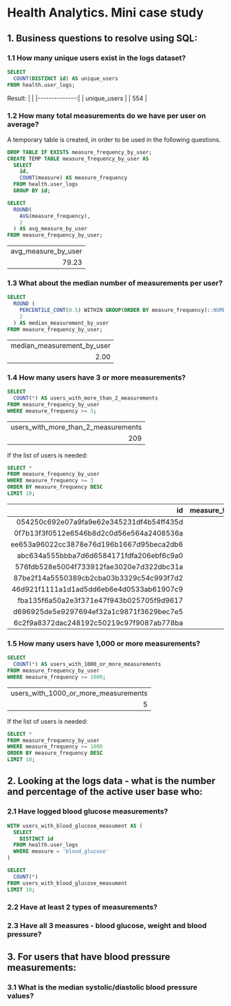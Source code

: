 # Health Analytics. Mini case study

## 1. Business questions to resolve using SQL:

### 1.1 How many unique users exist in the logs dataset?
```sql
SELECT 
  COUNT(DISTINCT id) AS unique_users
FROM health.user_logs;
```
Result: 
|              | 
|--------------:| 
| unique_users | 
| 554          | 


### 1.2 How many total measurements do we have per user on average?
A temporary table is created, in order to be used in the following questions.

```sql
DROP TABLE IF EXISTS measure_frequency_by_user;
CREATE TEMP TABLE measure_frequency_by_user AS
  SELECT
    id,
    COUNT(measure) AS measure_frequency
  FROM health.user_logs
  GROUP BY id;

SELECT
  ROUND(
    AVG(measure_frequency),
    2
  ) AS avg_measure_by_user
FROM measure_frequency_by_user;
```

|                     | 
|---------------------:| 
| avg_measure_by_user | 
| 79.23               | 



### 1.3 What about the median number of measurements per user?
```sql
SELECT
  ROUND (
    PERCENTILE_CONT(0.5) WITHIN GROUP(ORDER BY measure_frequency)::NUMERIC,
    2
  ) AS median_measurement_by_user
FROM measure_frequency_by_user;
```
|                     | 
|---------------------:| 
| median_measurement_by_user | 
| 2.00              | 


### 1.4 How many users have 3 or more measurements?
```sql
SELECT
  COUNT(*) AS users_with_more_than_2_measurements
FROM measure_frequency_by_user
WHERE measure_frequency >= 3;
```
|                     | 
|---------------------:| 
| users_with_more_than_2_measurements | 
| 209              | 


If the list of users is needed:
```sql
SELECT *
FROM measure_frequency_by_user
WHERE measure_frequency >= 3
ORDER BY measure_frequency DESC
LIMIT 10;
```

| id                                       | measure_frequency |
|-----------------------------------------:|------------------:|
| 054250c692e07a9fa9e62e345231df4b54ff435d | 22325             |
| 0f7b13f3f0512e6546b8d2c0d56e564a2408536a | 1589              |
| ee653a96022cc3878e76d196b1667d95beca2db6 | 1235              |
| abc634a555bbba7d6d6584171fdfa206ebf6c9a0 | 1212              |
| 576fdb528e5004f733912fae3020e7d322dbc31a | 1018              |
| 87be2f14a5550389cb2cba03b3329c54c993f7d2 | 747               |
| 46d921f1111a1d1ad5dd6eb6e4d0533ab61907c9 | 651               |
| fba135f6a50a2e3f371e47f943b025705f9d9617 | 633               |
| d696925de5e9297694ef32a1c9871f3629bec7e5 | 597               |
| 6c2f9a8372dac248192c50219c97f9087ab778ba | 582               |


### 1.5 How many users have 1,000 or more measurements?
```sql
SELECT
  COUNT(*) AS users_with_1000_or_more_measurements
FROM measure_frequency_by_user
WHERE measure_frequency >= 1000;
```

|                     | 
|---------------------:| 
| users_with_1000_or_more_measurements | 
| 5              | 


If the list of users is needed:
```sql
SELECT *
FROM measure_frequency_by_user
WHERE measure_frequency >= 1000
ORDER BY measure_frequency DESC
LIMIT 10;
```

## 2. Looking at the logs data - what is the number and percentage of the active user base who:

### 2.1 Have logged blood glucose measurements?
```sql
WITH users_with_blood_glucose_measument AS (
  SELECT
    DISTINCT id
  FROM health.user_logs
  WHERE measure = 'blood_glucose'
)

SELECT
  COUNT(*)
FROM users_with_blood_glucose_measument
LIMIT 10;
```



### 2.2 Have at least 2 types of measurements?
### 2.3 Have all 3 measures - blood glucose, weight and blood pressure?

## 3. For users that have blood pressure measurements:
### 3.1 What is the median systolic/diastolic blood pressure values?

